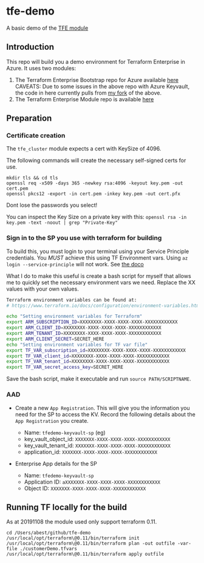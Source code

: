 
# tfe-demo

A basic demo of the [TFE module](https://registry.terraform.io/modules/hashicorp/terraform-enterprise/azurerm/0.1.0/examples/basic)

## Introduction

This repo will build you a demo environment for Terraform Enterprise in Azure. It uses two modules:

1. The Terraform Enterprise Bootstrap repo for Azure available [here](https://github.com/hashicorp/private-terraform-enterprise)
  CAVEATS: Due to some issues in the above repo with Azure Keyvault, the code in here currently pulls from [my fork](https://github.com/Diaxion/private-terraform-enterprise) of the above.
2. The Terraform Enterprise Module repo is available [here](https://github.com/hashicorp/terraform-azurerm-terraform-enterprise)

## Preparation

### Certificate creation

The `tfe_cluster` module expects a cert with KeySize of 4096.

The following commands will create the necessary self-signed certs for use.

```shell
mkdir tls && cd tls
openssl req -x509 -days 365 -newkey rsa:4096 -keyout key.pem -out cert.pem
openssl pkcs12 -export -in cert.pem -inkey key.pem -out cert.pfx
```

Dont lose the passwords you select!

You can inspect the Key Size on a private key with this: `openssl rsa -in key.pem -text -noout | grep "Private-Key"`

### Sign in to the SP you use with terraform for building

To build this, you must login to your terminal using your Service Principle credentials. You *MUST* achieve this using TF Environment vars. Using `az login --service-principle` will not work. See [the doco](https://www.terraform.io/docs/providers/azurerm/guides/service_principal_client_secret.html#configuring-the-service-principal-in-terraform)

What I do to make this useful is create a bash script for myself that allows me to quickly set the necessary environment vars we need. Replace the XX values with your own values.

```bash
Terraform environment variables can be found at:
# https://www.terraform.io/docs/configuration/environment-variables.html

echo "Setting environment variables for Terraform"
export ARM_SUBSCRIPTION_ID=XXXXXXXX-XXXX-XXXX-XXXX-XXXXXXXXXXXX
export ARM_CLIENT_ID=XXXXXXXX-XXXX-XXXX-XXXX-XXXXXXXXXXXX
export ARM_TENANT_ID=XXXXXXXX-XXXX-XXXX-XXXX-XXXXXXXXXXXX
export ARM_CLIENT_SECRET=SECRET_HERE
echo "Setting environment variables for TF var file"
export TF_VAR_subscription_id=XXXXXXXX-XXXX-XXXX-XXXX-XXXXXXXXXXXX
export TF_VAR_client_id=XXXXXXXX-XXXX-XXXX-XXXX-XXXXXXXXXXXX
export TF_VAR_tenant_id=XXXXXXXX-XXXX-XXXX-XXXX-XXXXXXXXXXXX
export TF_VAR_secret_access_key=SECRET_HERE
```

Save the bash script, make it executable and run `source PATH/SCRIPTNAME`.

### AAD

* Create a new `App Registration`. This will give you the information you need for the SP to access the KV. Record the following details about the `App Registration` you create.
  * Name: `tfedemo-keyvault-sp` (eg)
  * key_vault_object_id: `XXXXXXX-XXXX-XXXX-XXXX-XXXXXXXXXXXX`
  * key_vault_tenant_id: `XXXXXXX-XXXX-XXXX-XXXX-XXXXXXXXXXXX`
  * application_id:      `XXXXXXX-XXXX-XXXX-XXXX-XXXXXXXXXXXX`

* Enterprise App details for the SP
  * Name: `tfedemo-keyvault-sp`
  * Application ID: `aXXXXXXX-XXXX-XXXX-XXXX-XXXXXXXXXXXX`
  * Object ID: `XXXXXXX-XXXX-XXXX-XXXX-XXXXXXXXXXXX`

## Running TF locally for the build

As at 20191108 the module used only support terraform 0.11.

```shell
cd /Users/abest/github/tfe-demo
/usr/local/opt/terraform\@0.11/bin/terraform init
/usr/local/opt/terraform\@0.11/bin/terraform plan -out outfile -var-file ./customerDemo.tfvars
/usr/local/opt/terraform\@0.11/bin/terraform apply outfile
```

